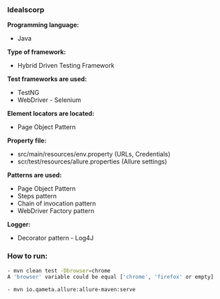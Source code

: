 ### Idealscorp


**Programming language:** 
* Java 


**Type of framework:** 
* Hybrid Driven Testing Framework 

**Test frameworks are used:** 
* TestNG
* WebDriver - Selenium


**Element locators are located:** 
* Page Object Pattern


**Property file:** 
* src/main/resources/env.property (URLs, Credentials)
* scr/test/resources/allure.properties (Allure settings)


**Patterns are used:** 
* Page Object Pattern
* Steps pattern
* Chain of invocation pattern
* WebDriver Factory pattern


**Logger:**
* Decorator pattern - Log4J


### How to run:
```sh
- mvn clean test -Dbrowser=chrome
A 'browser' variable could be equal ['chrome', 'firefox' or empty]

- mvn io.qameta.allure:allure-maven:serve
```



